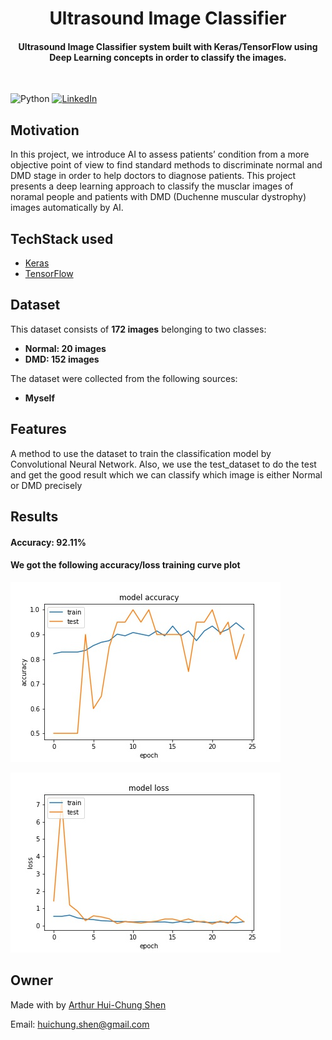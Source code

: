 
<h1 align="center">Ultrasound Image Classifier</h1>


<div align= "center">
  <h4>Ultrasound Image Classifier system built with  Keras/TensorFlow using Deep Learning concepts in order to classify the images.</h4>
  
</div>
&nbsp;&nbsp;&nbsp;&nbsp;&nbsp;&nbsp;&nbsp;&nbsp;&nbsp;&nbsp;&nbsp;&nbsp;&nbsp;&nbsp;&nbsp;&nbsp;&nbsp;&nbsp;&nbsp;&nbsp;&nbsp;&nbsp;&nbsp;&nbsp;&nbsp;&nbsp;&nbsp;&nbsp;&nbsp;&nbsp;

![Python](https://img.shields.io/badge/python-v3.6+-blue.svg)
[![LinkedIn](https://img.shields.io/badge/-LinkedIn-black.svg?style=flat-square&logo=linkedin&colorB=555)](https://www.linkedin.com/in/arthur-hui-chung-shen-b58961170)



</div>

## Motivation
In this project, we introduce AI to assess patients’ condition from a more objective point of view to find standard methods to discriminate normal and DMD stage in order to help doctors to diagnose patients. This project presents a deep learning approach to classify the musclar images of noramal people and patients with DMD (Duchenne muscular dystrophy) images automatically by AI. 

 



## TechStack used


- [Keras](https://keras.io/)
- [TensorFlow](https://www.tensorflow.org/)


##  Dataset


This dataset consists of __172 images__ belonging to two classes:
*	__Normal: 20 images__
*	__DMD: 152 images__

The dataset were collected from the following sources:

* __Myself__ 




## Features
A method to use the dataset to train the classification model by Convolutional Neural Network. Also, we use the test_dataset to do the test and get the good result which we can classify which image is either Normal or DMD precisely

## Results
#### Accuracy: 92.11%
#### We got the following accuracy/loss training curve plot
![](https://github.com/ArthurShen8118/Ultrasound_Image_Classify/blob/main/Readme_images/1%20(1).jpg)

![](https://github.com/ArthurShen8118/Ultrasound_Image_Classify/blob/main/Readme_images/2%20(1).jpg)
## Owner
Made with by [Arthur Hui-Chung Shen](https://github.com/ArthurShen8118)

Email: huichung.shen@gmail.com

